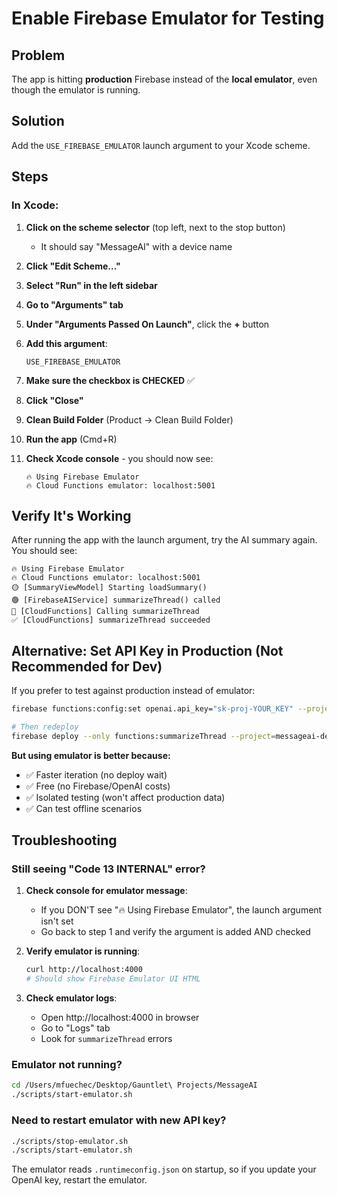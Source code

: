# Enable Firebase Emulator for Testing

## Problem
The app is hitting **production** Firebase instead of the **local emulator**, even though the emulator is running.

## Solution
Add the `USE_FIREBASE_EMULATOR` launch argument to your Xcode scheme.

## Steps

### In Xcode:

1. **Click on the scheme selector** (top left, next to the stop button)
   - It should say "MessageAI" with a device name

2. **Click "Edit Scheme..."**

3. **Select "Run" in the left sidebar**

4. **Go to "Arguments" tab**

5. **Under "Arguments Passed On Launch"**, click the **+** button

6. **Add this argument**:
   ```
   USE_FIREBASE_EMULATOR
   ```

7. **Make sure the checkbox is CHECKED** ✅

8. **Click "Close"**

9. **Clean Build Folder** (Product → Clean Build Folder)

10. **Run the app** (Cmd+R)

11. **Check Xcode console** - you should now see:
    ```
    🔥 Using Firebase Emulator
    🔥 Cloud Functions emulator: localhost:5001
    ```

## Verify It's Working

After running the app with the launch argument, try the AI summary again. You should see:

```
🔥 Using Firebase Emulator
🔥 Cloud Functions emulator: localhost:5001
🟡 [SummaryViewModel] Starting loadSummary()
🟢 [FirebaseAIService] summarizeThread() called
🔵 [CloudFunctions] Calling summarizeThread
✅ [CloudFunctions] summarizeThread succeeded
```

## Alternative: Set API Key in Production (Not Recommended for Dev)

If you prefer to test against production instead of emulator:

```bash
firebase functions:config:set openai.api_key="sk-proj-YOUR_KEY" --project=messageai-dev-1f2ec

# Then redeploy
firebase deploy --only functions:summarizeThread --project=messageai-dev-1f2ec
```

**But using emulator is better because:**
- ✅ Faster iteration (no deploy wait)
- ✅ Free (no Firebase/OpenAI costs)
- ✅ Isolated testing (won't affect production data)
- ✅ Can test offline scenarios

## Troubleshooting

### Still seeing "Code 13 INTERNAL" error?

1. **Check console for emulator message**:
   - If you DON'T see "🔥 Using Firebase Emulator", the launch argument isn't set
   - Go back to step 1 and verify the argument is added AND checked

2. **Verify emulator is running**:
   ```bash
   curl http://localhost:4000
   # Should show Firebase Emulator UI HTML
   ```

3. **Check emulator logs**:
   - Open http://localhost:4000 in browser
   - Go to "Logs" tab
   - Look for `summarizeThread` errors

### Emulator not running?

```bash
cd /Users/mfuechec/Desktop/Gauntlet\ Projects/MessageAI
./scripts/start-emulator.sh
```

### Need to restart emulator with new API key?

```bash
./scripts/stop-emulator.sh
./scripts/start-emulator.sh
```

The emulator reads `.runtimeconfig.json` on startup, so if you update your OpenAI key, restart the emulator.

